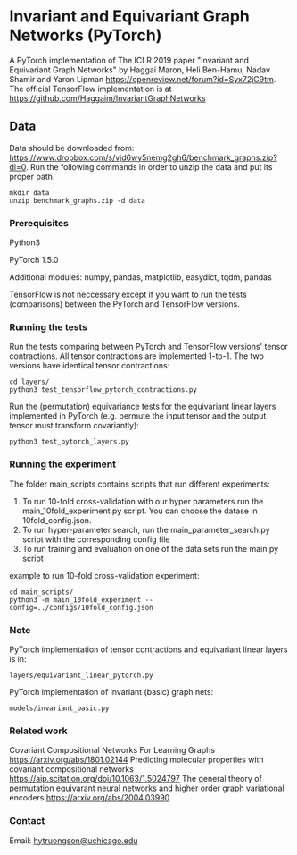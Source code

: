 # Invariant and  Equivariant Graph Networks (PyTorch)
A PyTorch implementation of The ICLR 2019 paper "Invariant and  Equivariant Graph Networks" by Haggai Maron, Heli Ben-Hamu, Nadav Shamir and Yaron Lipman
https://openreview.net/forum?id=Syx72jC9tm. The official TensorFlow implementation is at https://github.com/Haggaim/InvariantGraphNetworks


## Data
Data should be downloaded from: https://www.dropbox.com/s/vjd6wy5nemg2gh6/benchmark_graphs.zip?dl=0. 
Run the following commands in order to unzip the data and put its proper path.
```
mkdir data
unzip benchmark_graphs.zip -d data
```

### Prerequisites

Python3

PyTorch 1.5.0

Additional modules: numpy, pandas, matplotlib, easydict, tqdm, pandas

TensorFlow is not neccessary except if you want to run the tests (comparisons) between the PyTorch and TensorFlow versions.


### Running the tests

Run the tests comparing between PyTorch and TensorFlow versions' tensor contractions. All tensor contractions are implemented 1-to-1. The two versions have identical tensor contractions:
```
cd layers/
python3 test_tensorflow_pytorch_contractions.py
```
Run the (permutation) equivariance tests for the equivariant linear layers implemented in PyTorch (e.g. permute the input tensor and the output tensor must transform covariantly):
```
python3 test_pytorch_layers.py
```

### Running the experiment

The folder main_scripts contains scripts that run different experiments:

1. To run 10-fold cross-validation with our hyper parameters run the main_10fold_experiment.py script. You can choose the datase in 10fold_config.json.
2. To run hyper-parameter search, run the main_parameter_search.py script  with the corresponding config file
3. To run training and evaluation on one of the data sets run the main.py script

example to run 10-fold cross-validation experiment:

```
cd main_scripts/
python3 -m main_10fold_experiment --config=../configs/10fold_config.json
```

### Note

PyTorch implementation of tensor contractions and equivariant linear layers is in:
```
layers/equivariant_linear_pytorch.py
```
PyTorch implementation of invariant (basic) graph nets:
```
models/invariant_basic.py
```


### Related work

Covariant Compositional Networks For Learning Graphs https://arxiv.org/abs/1801.02144
Predicting molecular properties with covariant compositional networks https://aip.scitation.org/doi/10.1063/1.5024797
The general theory of permutation equivarant neural networks and higher order graph variational encoders https://arxiv.org/abs/2004.03990

### Contact

Email: hytruongson@uchicago.edu


